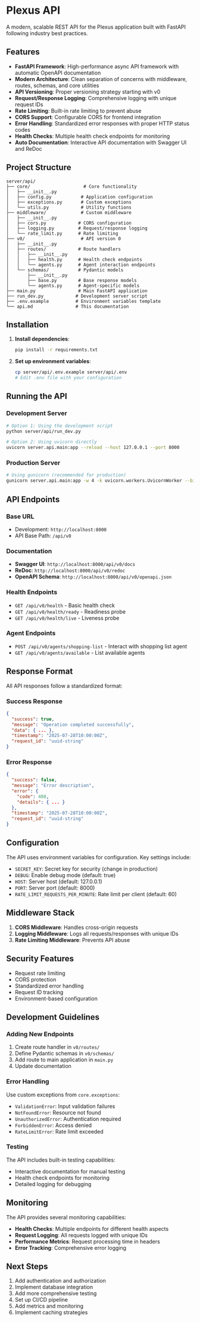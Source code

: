 # Plexus API

A modern, scalable REST API for the Plexus application built with FastAPI following industry best practices.

## Features

- **FastAPI Framework**: High-performance async API framework with automatic OpenAPI documentation
- **Modern Architecture**: Clean separation of concerns with middleware, routes, schemas, and core utilities
- **API Versioning**: Proper versioning strategy starting with v0
- **Request/Response Logging**: Comprehensive logging with unique request IDs
- **Rate Limiting**: Built-in rate limiting to prevent abuse
- **CORS Support**: Configurable CORS for frontend integration
- **Error Handling**: Standardized error responses with proper HTTP status codes
- **Health Checks**: Multiple health check endpoints for monitoring
- **Auto Documentation**: Interactive API documentation with Swagger UI and ReDoc

## Project Structure

```
server/api/
├── core/                    # Core functionality
│   ├── __init__.py         
│   ├── config.py           # Application configuration
│   ├── exceptions.py       # Custom exceptions
│   └── utils.py            # Utility functions
├── middleware/             # Custom middleware
│   ├── __init__.py
│   ├── cors.py            # CORS configuration
│   ├── logging.py         # Request/response logging
│   └── rate_limit.py      # Rate limiting
├── v0/                     # API version 0
│   ├── __init__.py
│   ├── routes/            # Route handlers
│   │   ├── __init__.py
│   │   ├── health.py      # Health check endpoints
│   │   └── agents.py      # Agent interaction endpoints
│   └── schemas/           # Pydantic models
│       ├── __init__.py
│       ├── base.py        # Base response models
│       └── agents.py      # Agent-specific models
├── main.py                # Main FastAPI application
├── run_dev.py            # Development server script
├── .env.example          # Environment variables template
└── api.md                # This documentation
```

## Installation

1. **Install dependencies**:
   ```bash
   pip install -r requirements.txt
   ```

2. **Set up environment variables**:
   ```bash
   cp server/api/.env.example server/api/.env
   # Edit .env file with your configuration
   ```

## Running the API

### Development Server

```bash
# Option 1: Using the development script
python server/api/run_dev.py

# Option 2: Using uvicorn directly
uvicorn server.api.main:app --reload --host 127.0.0.1 --port 8000
```

### Production Server

```bash
# Using gunicorn (recommended for production)
gunicorn server.api.main:app -w 4 -k uvicorn.workers.UvicornWorker --bind 0.0.0.0:8000
```

## API Endpoints

### Base URL
- Development: `http://localhost:8000`
- API Base Path: `/api/v0`

### Documentation
- **Swagger UI**: `http://localhost:8000/api/v0/docs`
- **ReDoc**: `http://localhost:8000/api/v0/redoc`
- **OpenAPI Schema**: `http://localhost:8000/api/v0/openapi.json`

### Health Endpoints
- `GET /api/v0/health` - Basic health check
- `GET /api/v0/health/ready` - Readiness probe
- `GET /api/v0/health/live` - Liveness probe

### Agent Endpoints
- `POST /api/v0/agents/shopping-list` - Interact with shopping list agent
- `GET /api/v0/agents/available` - List available agents

## Response Format

All API responses follow a standardized format:

### Success Response
```json
{
  "success": true,
  "message": "Operation completed successfully",
  "data": { ... },
  "timestamp": "2025-07-28T10:00:00Z",
  "request_id": "uuid-string"
}
```

### Error Response
```json
{
  "success": false,
  "message": "Error description",
  "error": {
    "code": 400,
    "details": { ... }
  },
  "timestamp": "2025-07-28T10:00:00Z",
  "request_id": "uuid-string"
}
```

## Configuration

The API uses environment variables for configuration. Key settings include:

- `SECRET_KEY`: Secret key for security (change in production)
- `DEBUG`: Enable debug mode (default: true)
- `HOST`: Server host (default: 127.0.0.1)
- `PORT`: Server port (default: 8000)
- `RATE_LIMIT_REQUESTS_PER_MINUTE`: Rate limit per client (default: 60)

## Middleware Stack

1. **CORS Middleware**: Handles cross-origin requests
2. **Logging Middleware**: Logs all requests/responses with unique IDs
3. **Rate Limiting Middleware**: Prevents API abuse

## Security Features

- Request rate limiting
- CORS protection
- Standardized error handling
- Request ID tracking
- Environment-based configuration

## Development Guidelines

### Adding New Endpoints

1. Create route handler in `v0/routes/`
2. Define Pydantic schemas in `v0/schemas/`
3. Add route to main application in `main.py`
4. Update documentation

### Error Handling

Use custom exceptions from `core.exceptions`:
- `ValidationError`: Input validation failures
- `NotFoundError`: Resource not found
- `UnauthorizedError`: Authentication required
- `ForbiddenError`: Access denied
- `RateLimitError`: Rate limit exceeded

### Testing

The API includes built-in testing capabilities:
- Interactive documentation for manual testing
- Health check endpoints for monitoring
- Detailed logging for debugging

## Monitoring

The API provides several monitoring capabilities:

- **Health Checks**: Multiple endpoints for different health aspects
- **Request Logging**: All requests logged with unique IDs
- **Performance Metrics**: Request processing time in headers
- **Error Tracking**: Comprehensive error logging

## Next Steps

1. Add authentication and authorization
2. Implement database integration
3. Add more comprehensive testing
4. Set up CI/CD pipeline
5. Add metrics and monitoring
6. Implement caching strategies